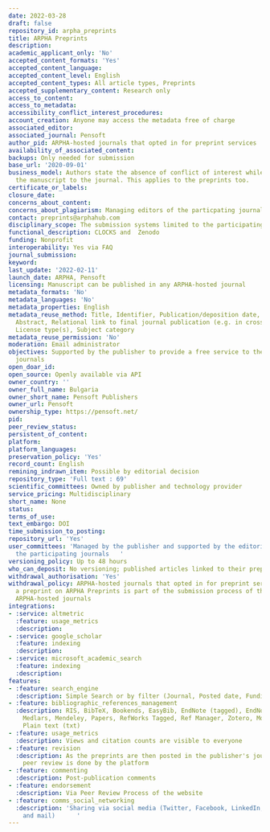 ```yaml
---
date: 2022-03-28
draft: false
repository_id: arpha_preprints
title: ARPHA Preprints
description:
academic_applicant_only: 'No'
accepted_content_formats: 'Yes'
accepted_content_language:
accepted_content_level: English
accepted_content_types: All article types, Preprints
accepted_supplementary_content: Research only
access_to_content:
access_to_metadata:
accessibility_conflict_interest_procedures:
account_creation: Anyone may access the metadata free of charge
associated_editor:
associated_journal: Pensoft
author_pid: ARPHA-hosted journals that opted in for preprint services
availability_of_associated_content:
backups: Only needed for submission
base_url: '2020-09-01'
business_model: Authors state the absence of conflict of interest while submitting
  the manuscript to the journal. This applies to the preprints too.
certificate_or_labels:
closure_date:
concerns_about_content:
concerns_about_plagiarism: Managing editors of the particpating journals
contact: preprints@arphahub.com
disciplinary_scope: The submission systems limited to the participating ARPHA journals
functional_description: CLOCKS and  Zenodo
funding: Nonprofit
interoperability: Yes via FAQ
journal_submission:
keyword:
last_update: '2022-02-11'
launch_date: ARPHA, Pensoft
licensing: Manuscript can be published in any ARPHA-hosted journal
metadata_formats: 'No'
metadata_languages: 'No'
metadata_properties: English
metadata_reuse_method: Title, Identifier, Publication/deposition date, Author name(s),
  Abstract, Relational link to final journal publication (e.g. in crossref metadata),
  License type(s), Subject category
metadata_reuse_permission: 'No'
moderation: Email administrator
objectives: Supported by the publisher to provide a free service to the RPHa-hosted
  journals
open_doar_id:
open_source: Openly available via API
owner_country: ''
owner_full_name: Bulgaria
owner_short_name: Pensoft Publishers
owner_url: Pensoft
ownership_type: https://pensoft.net/
pid:
peer_review_status:
persistent_of_content:
platform:
platform_languages:
preservation_policy: 'Yes'
record_count: English
remining_indrawn_item: Possible by editorial decision
repository_type: 'Full text : 69'
scientific_committees: Owned by publisher and technology provider
service_pricing: Multidisciplinary
short_name: None
status:
terms_of_use:
text_embargo: DOI
time_submission_to_posting:
repository_url: 'Yes'
user_committees: 'Managed by the publisher and supported by the editorial boards of
  the participating journals   '
versioning_policy: Up to 48 hours
who_can_deposit: No versioning; published articles linked to their preprints.
withdrawal_authorisation: 'Yes'
withdrawal_policy: ARPHA-hosted journals that opted in for preprint services.  Posting
  a preprint on ARPHA Preprints is part of the submission process of the participating
  ARPHA-hosted journals
integrations:
- :service: altmetric
  :feature: usage_metrics
  :description:
- :service: google_scholar
  :feature: indexing
  :description:
- :service: microsoft_academic_search
  :feature: indexing
  :description:
features:
- :feature: search_engine
  :description: Simple Search or by filter (Journal, Posted date, Funding Agency)
- :feature: bibliographic_references_management
  :description: RIS, BibTeX, Bookends, EasyBib, EndNote (tagged), EndNote 8 (xml),
    Medlars, Mendeley, Papers, RefWorks Tagged, Ref Manager, Zotero, Mods (xml) and
    Plain text (txt)
- :feature: usage_metrics
  :description: Views and citation counts are visible to everyone
- :feature: revision
  :description: As the preprints are then posted in the publisher's journals, the
    peer review is done by the platform
- :feature: commenting
  :description: Post-publication comments
- :feature: endorsement
  :description: Via Peer Review Process of the website
- :feature: comms_social_networking
  :description: 'Sharing via social media (Twitter, Facebook, LinkedIn, Reddit, Mendeley
    and mail)      '
---
```



